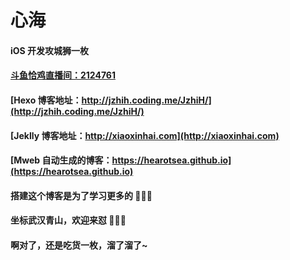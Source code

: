 # 心海

#### iOS 开发攻城狮一枚

#### [斗鱼恰鸡直播间：2124761](https://www.douyu.com/2124761)

#### [Hexo 博客地址：http://jzhih.coding.me/JzhiH/](http://jzhih.coding.me/JzhiH/)

#### [Jeklly 博客地址：http://xiaoxinhai.com](http://xiaoxinhai.com)

#### [Mweb 自动生成的博客：https://hearotsea.github.io](https://hearotsea.github.io)

#### 搭建这个博客是为了学习更多的 🧀🧀🧀

#### 坐标武汉青山，欢迎来怼 👻👻👻

#### 啊对了，还是吃货一枚，溜了溜了~

